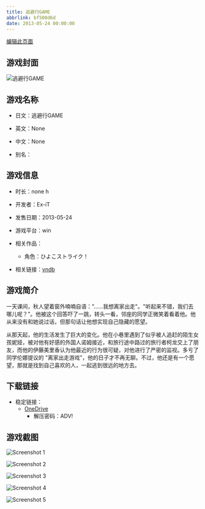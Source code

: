 ```yaml
---
title: 逃避行GAME
abbrlink: bf500d6d
date: 2013-05-24 00:00:00
---
```

[编辑此页面](https://github.com/ACG-3/ADV3-source/blob/main/source/_posts/games/%E9%80%83%E9%81%BF%E8%A1%8CGAME.md)

## 游戏封面

![逃避行GAME](https://pan.timero.xyz/onedrive/img_lib_001/%E9%80%83%E9%81%BF%E8%A1%8CGAME_cover.avif)


## 游戏名称

- 日文：逃避行GAME
- 英文：None
- 中文：None

- 别名：


## 游戏信息

- 时长：none h
- 开发者：Ex-iT
- 发售日期：2013-05-24
- 游戏平台：win
- 相关作品：
   - 角色：ひよこストライク！

- 相关链接：[vndb](https://vndb.org/v12030)


## 游戏简介

一天课间，秋人望着窗外喃喃自语："......我想离家出走"。"听起来不错，我们去哪儿呢？"。他被这个回答吓了一跳，转头一看，邻座的同学正微笑着看着他。他从来没有和她说过话，但那句话让他想实现自己隐藏的愿望。

从那天起，他的生活发生了巨大的变化。他在小巷里遇到了似乎被人追赶的陌生女孩妮娅，被对他有好感的外国人诺姆接近，和旅行途中路过的旅行者柯龙交上了朋友，而他的伊藤美里香认为他最近的行为很可疑，对他进行了严密的监视。多亏了同学伦娜提议的 "离家出走游戏"，他的日子才不再无聊。不过，他还是有一个愿望，那就是找到自己喜欢的人，一起逃到很远的地方去。




## 下载链接

- 稳定链接：
    - [OneDrive](https://pan.timero.xyz/onedrive/adv_lib_001/%E9%80%83%E9%81%BF%E8%A1%8CGAME)
        - 解压密码：ADV!



## 游戏截图


![Screenshot 1](https://pan.timero.xyz/onedrive/img_lib_001/%E9%80%83%E9%81%BF%E8%A1%8CGAME_Screenshot_1.avif)

![Screenshot 2](https://pan.timero.xyz/onedrive/img_lib_001/%E9%80%83%E9%81%BF%E8%A1%8CGAME_Screenshot_2.avif)

![Screenshot 3](https://pan.timero.xyz/onedrive/img_lib_001/%E9%80%83%E9%81%BF%E8%A1%8CGAME_Screenshot_3.avif)

![Screenshot 4](https://pan.timero.xyz/onedrive/img_lib_001/%E9%80%83%E9%81%BF%E8%A1%8CGAME_Screenshot_4.avif)

![Screenshot 5](https://pan.timero.xyz/onedrive/img_lib_001/%E9%80%83%E9%81%BF%E8%A1%8CGAME_Screenshot_5.avif)

